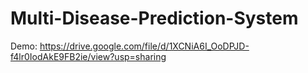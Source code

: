 # Multi-Disease-Prediction-System

Demo: https://drive.google.com/file/d/1XCNiA6I_OoDPJD-f4lr0IodAkE9FB2ie/view?usp=sharing
